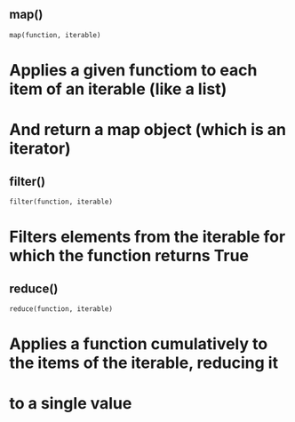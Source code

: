 ## map()
`map(function, iterable)`
# Applies a given functiom to each item of an iterable (like a list)
# And return a map object (which is an iterator)

## filter()
`filter(function, iterable)`
# Filters elements from the iterable for which the function returns True

## reduce()
`reduce(function, iterable)`
# Applies a function cumulatively to the items of the iterable, reducing it 
# to a single value
